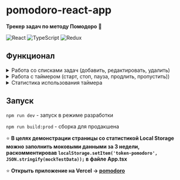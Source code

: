 # pomodoro-react-app

**Трекер задач по методу Помодоро** 🍅

![React](https://img.shields.io/badge/-REACTJS-61DAFB?logo=react&logoColor=white&style=flat)
![TypeScript](https://img.shields.io/badge/-typescript-%23007ACC?logo=typescript&logoColor=white&style=flat)
![Redux](https://img.shields.io/badge/-redux-764ABC?logo=redux&logoColor=white&style=flat)

## Функционал

<details>
<summary markdown="span"> Работа со списками задач (добавить, редактировать, удалить)</summary>
:bookmark_tabs:

Пользователь может запланировать несколько задач на свой день и для каждой
задать примерное количество «помидоров», которое необходимо, чтобы её
сделать.

Верхняя задача из списка — это текущая задача.
 </details>

<details>
 <summary markdown="span"> Работа с таймером (старт, стоп, пауза, продлить, пропустить))</summary>
:alarm_clock:

Как только пользователь готов, он запускает таймер. Если его отвлекли, то
пользователь останавливает таймер, «помидорка» при этом не засчитывается.

Пользователь может поставить таймер на паузу и пропустить «помидорку» или
перерыв.
 </details>

 <details>
<summary markdown="span"> Статистика использования таймера</summary>
:bar_chart:

На этой странице отображается статистика по использованию приложения и
некоторые полезные метрики.

Пользователь может посмотреть столбчатую диаграмму с количеством часов, когда он работал с таймером.

Может выбрать неделю, за которую он хочет посмотреть статистику.

Может посмотреть дополнительные метрики, такие как:

- Фокус (отношение времени работы с таймером ко времени, потраченному на законченные «помидорки»).

- Время на паузе.

- Остановки.
</details>

## Запуск

`npm run dev` - запуск в режиме разработки

`npm run build:prod` - сборка для продакшена

:star: **В целях демонстрации страницы со статистикой Local Storage можно заполнить моковыми данными за 3 недели, раскомментировав
`localStorage.setItem('token-pomodoro', JSON.stringify(mockTestData));` в файле App.tsx**

:star: **Открыть приложение на Vercel -> [pomodoro](https://pomodoro-box-tracker.vercel.app/)**
